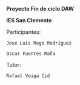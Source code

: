 **Proyecto Fin de ciclo DAW**

**IES San Clemente**

Participantes:

	Jose Luis Rego Rodríguez

	Oscar Fuentes Maña

Tutor:

	Rafael Veiga Cid
